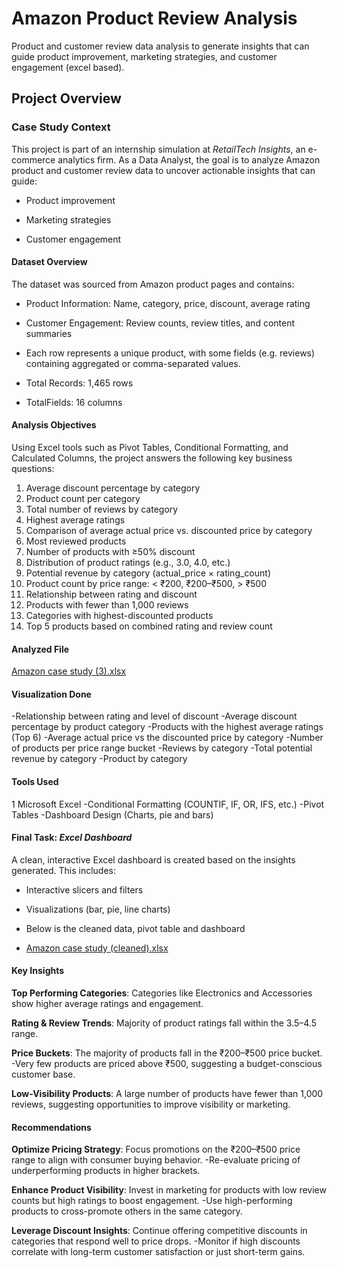 # Amazon Product Review Analysis
Product and customer review data analysis to generate insights that can guide product improvement, marketing strategies, and customer engagement (excel based).

## **Project Overview**

### **Case Study Context**
This project is part of an internship simulation at *RetailTech Insights*, an e-commerce analytics firm. As a Data Analyst, the goal is to analyze Amazon product and customer review data to uncover actionable insights that can guide:

- Product improvement

- Marketing strategies

- Customer engagement

#### **Dataset Overview**
The dataset was sourced from Amazon product pages and contains:

- Product Information: Name, category, price, discount, average rating

- Customer Engagement: Review counts, review titles, and content summaries

- Each row represents a unique product, with some fields (e.g. reviews) containing aggregated or comma-separated values.

- Total Records: 1,465 rows

- TotalFields: 16 columns

#### **Analysis Objectives**
Using Excel tools such as Pivot Tables, Conditional Formatting, and Calculated Columns, the project answers the following key business questions:

1) Average discount percentage by category
2)  Product count per category
3)  Total number of reviews by category
4)  Highest average ratings
5)  Comparison of average actual price vs. discounted price by category
6)  Most reviewed products
7)  Number of products with ≥50% discount
8)  Distribution of product ratings (e.g., 3.0, 4.0, etc.)
9)  Potential revenue by category (actual_price × rating_count)
10)  Product count by price range: < ₹200, ₹200–₹500, > ₹500
11)  Relationship between rating and discount
12)  Products with fewer than 1,000 reviews
13)  Categories with highest-discounted products
14)  Top 5 products based on combined rating and review count

#### Analyzed File

[Amazon case study (3).xlsx](https://github.com/user-attachments/files/21059210/Amazon.case.study.3.xlsx)

#### Visualization Done
-Relationship between rating and level of discount
-Average discount percentage by product category
-Products with the highest average ratings (Top 6)
-Average actual price vs the discounted price by category 
-Number of products per price range bucket
-Reviews by category
-Total potential revenue by category
-Product by category

#### **Tools Used**
1 Microsoft Excel
-Conditional Formatting (COUNTIF, IF, OR, IFS, etc.)
-Pivot Tables
-Dashboard Design (Charts, pie and bars)

#### **Final Task**: *Excel Dashboard*
A clean, interactive Excel dashboard is created based on the insights generated. This includes:

- Interactive slicers and filters

- Visualizations (bar, pie, line charts)

- Below is the cleaned data, pivot table and dashboard

-  [Amazon case study (cleaned).xlsx](https://github.com/user-attachments/files/21040326/Amazon.case.study.cleaned.xlsx)

#### Key Insights 

**Top Performing Categories**: Categories like Electronics and Accessories show higher average ratings and engagement.

**Rating & Review Trends**: Majority of product ratings fall within the 3.5–4.5 range.

**Price Buckets**: The majority of products fall in the ₹200–₹500 price bucket.
-Very few products are priced above ₹500, suggesting a budget-conscious customer base.

**Low-Visibility Products**: A large number of products have fewer than 1,000 reviews, suggesting opportunities to improve visibility or marketing.

#### Recommendations
**Optimize Pricing Strategy**: Focus promotions on the ₹200–₹500 price range to align with consumer buying behavior.
-Re-evaluate pricing of underperforming products in higher brackets.

**Enhance Product Visibility**: Invest in marketing for products with low review counts but high ratings to boost engagement.
-Use high-performing products to cross-promote others in the same category.

**Leverage Discount Insights**: Continue offering competitive discounts in categories that respond well to price drops.
-Monitor if high discounts correlate with long-term customer satisfaction or just short-term gains.








